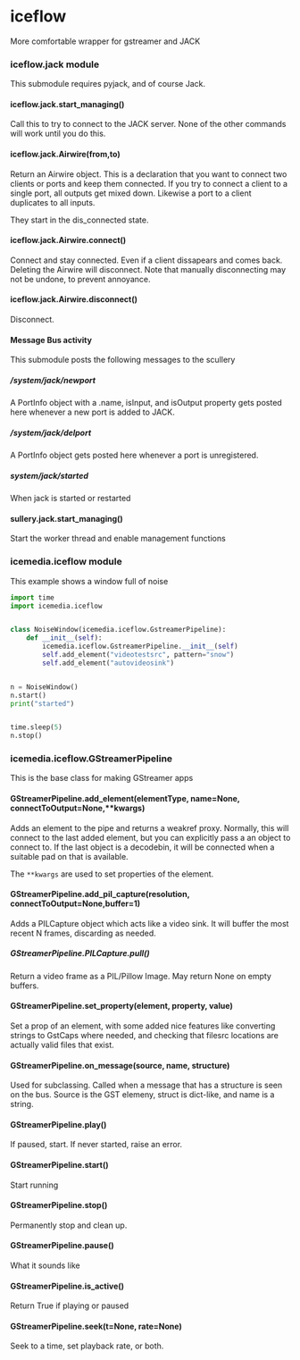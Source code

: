 # iceflow
More comfortable wrapper for gstreamer and JACK


### iceflow.jack module

This submodule requires pyjack, and of course Jack.

#### iceflow.jack.start_managing()

Call this to try to connect to the JACK server.  None of the other commands will work until you do this.


#### iceflow.jack.Airwire(from,to)
Return an Airwire object. This is a declaration that you want to connect two clients or ports and keep them connected.
If you try to connect a client to a single port, all outputs get mixed down. Likewise a port to a client duplicates to all inputs.

They start in the dis_connected state.


#### iceflow.jack.Airwire.connect()
Connect and stay connected. Even if a client dissapears and comes back. Deleting the Airwire will disconnect.
Note that manually disconnecting may not be undone, to prevent annoyance.

#### iceflow.jack.Airwire.disconnect()
Disconnect.


#### Message Bus activity

This submodule posts the following messages to the scullery
##### /system/jack/newport
 A PortInfo object with a .name, isInput, and isOutput property gets posted here whenever a new port is added to JACK.

##### /system/jack/delport
 A PortInfo object gets posted here whenever a port is unregistered.

##### system/jack/started
When jack is started or restarted

#### sullery.jack.start_managing()
Start the worker thread and enable management functions


### icemedia.iceflow module


This example shows a window full of noise

```python
import time
import icemedia.iceflow


class NoiseWindow(icemedia.iceflow.GstreamerPipeline):
    def __init__(self):
        icemedia.iceflow.GstreamerPipeline.__init__(self)
        self.add_element("videotestsrc", pattern="snow")
        self.add_element("autovideosink")


n = NoiseWindow()
n.start()
print("started")


time.sleep(5)
n.stop()
````

### icemedia.iceflow.GStreamerPipeline
This is the base class for making GStreamer apps

#### GStreamerPipeline.add_element(elementType, name=None, connectToOutput=None,**kwargs)

Adds an element to the pipe and returns a weakref proxy. Normally, this will connect to the last added
element, but you can explicitly pass a an object to connect to. If the last object is a decodebin, it will be connected when a suitable pad
on that is available.

The `**kwargs` are used to set properties of the element.

#### GStreamerPipeline.add_pil_capture(resolution, connectToOutput=None,buffer=1)
Adds a PILCapture object which acts like a video sink. It will buffer the most recent N frames, discarding as needed.

##### GStreamerPipeline.PILCapture.pull()
Return a video frame as a PIL/Pillow Image. May return None on empty buffers.

#### GStreamerPipeline.set_property(element, property, value)
Set a prop of an element, with some added nice features like converting strings to GstCaps where needed, and checking that filesrc locations are actually
valid files that exist.

#### GStreamerPipeline.on_message(source, name, structure)
Used for subclassing. Called when a message that has a structure is seen on the bus. Source is the GST elemeny, struct is dict-like, and name is a string.

#### GStreamerPipeline.play()
If paused, start. If never started, raise an error.

#### GStreamerPipeline.start()
Start running

#### GStreamerPipeline.stop()

Permanently stop and clean up.

#### GStreamerPipeline.pause()

What it sounds like

#### GStreamerPipeline.is_active()

Return True if playing or paused

#### GStreamerPipeline.seek(t=None, rate=None)
Seek to a time, set playback rate, or both.

